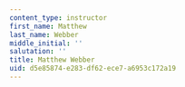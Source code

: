 ```yaml
---
content_type: instructor
first_name: Matthew
last_name: Webber
middle_initial: ''
salutation: ''
title: Matthew Webber
uid: d5e85874-e283-df62-ece7-a6953c172a19
---
```

